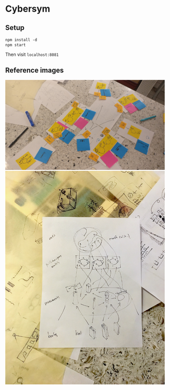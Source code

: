 # Cybersym

## Setup

```
npm install -d
npm start
```

Then visit `localhost:8081`

## Reference images

![simulation_architecture_diagram](https://github.com/cybernetics-conference/cybersym/blob/master/repo_images/simulation_architecture_diagram.jpg)
![simulation_diagram](https://github.com/cybernetics-conference/cybersym/blob/master/repo_images/simulation_diagram.jpg)
